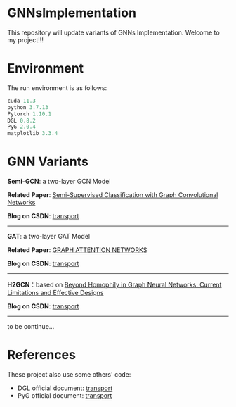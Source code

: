# GNNsImplementation

This repository will update variants of GNNs Implementation. Welcome to my project!!!

# Environment

The run environment is as follows:

```python
cuda 11.3
python 3.7.13
Pytorch 1.10.1
DGL 0.8.2
PyG 2.0.4
matplotlib 3.3.4
```

# GNN Variants

**Semi-GCN**: a two-layer GCN Model

**Related Paper**: [Semi-Supervised Classification with Graph Convolutional Networks](https://arxiv.org/abs/1609.02907)

**Blog on CSDN**: [transport](https://blog.csdn.net/qq_42103091/article/details/119859728)

------

**GAT**: a two-layer GAT Model

**Related Paper**: [GRAPH ATTENTION NETWORKS](https://arxiv.org/abs/1710.10903)

**Blog on CSDN**: [transport](https://blog.csdn.net/qq_42103091/article/details/125524766?spm=1001.2014.3001.5502)

------

**H2GCN**：based on [Beyond Homophily in Graph Neural Networks: Current Limitations and Effective Designs](https://arxiv.org/abs/2006.11468)

**Blog on CSDN**: [transport](https://blog.csdn.net/qq_42103091/article/details/126242752?spm=1001.2014.3001.5501)

------

to be continue...

# References

These project also use some others' code:

- DGL official document: [transport](https://docs.dgl.ai/en/0.6.x/tutorials/blitz/index.html)
- PyG official document: [transport](https://pytorch-geometric.readthedocs.io/en/latest/)

